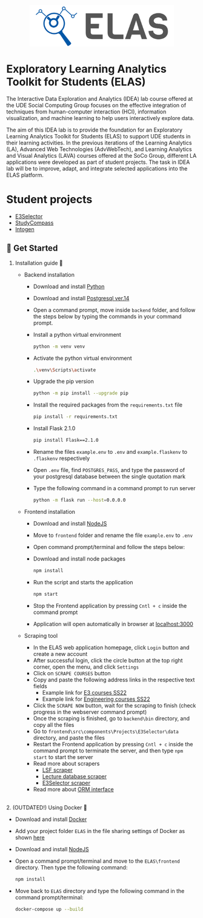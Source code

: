 <p align="center">
<a href="https://www.uni-due.de/soco/teaching/courses/lab-idea-ss21.php" target="_blank" rel="noopener noreferrer">
<img height="110px" src="img/cover.png" alt="re-frame logo">
</a>
</p>

# Exploratory Learning Analytics Toolkit for Students (ELAS)

The Interactive Data Exploration and Analytics (IDEA) lab course offered at the UDE Social Computing Group focuses on the effective integration of techniques from human-computer interaction (HCI), information visualization, and machine learning to help users interactively explore data.

The aim of this IDEA lab is to provide the foundation for an Exploratory Learning Analytics Toolkit for Students (ELAS) to support UDE students in their learning activities. In the previous iterations of the Learning Analytics (LA), Advanced Web Technologies (AdvWebTech), and Learning Analytics and Visual Analytics (LAVA) courses offered at the SoCo Group, different LA applications were developed as part of student projects. The task in IDEA lab will be to improve, adapt, and integrate selected applications into the ELAS platform.

# Student projects

- [E3Selector](https://github.com/ude-soco/ELAS/tree/main/frontend/src/components/Projects/E3Selector)
- [StudyCompass](https://github.com/ude-soco/ELAS/tree/main/frontend/src/components/Projects/CourseInsights)
- [Intogen](https://github.com/ude-soco/ELAS/tree/main/frontend/src/components/Projects/Intogen)


## 🚀 Get Started

1. Installation guide 🔨

	- Backend installation

    	- Download and install [Python](https://www.python.org/downloads/release/python-3912/)

    	- Download and install [Postgresql ver.14](https://www.enterprisedb.com/downloads/postgres-postgresql-downloads)

    	- Open a command prompt, move inside `backend` folder, and follow the steps below by typing the commands in your command prompt.

    	- Install a python virtual environment

        	```sh
        	python -m venv venv
        	```

       	- Activate the python virtual environment

        	```sh
			.\venv\Scripts\activate
         	```

		- Upgrade the pip version

        	```sh
         	python -m pip install --upgrade pip
         	```

       	- Install the required packages from the `requirements.txt` file

        	```sh
         	pip install -r requirements.txt
         	```

       	- Install Flask 2.1.0

        	```sh
			pip	install Flask==2.1.0
         	```

    	- Rename the files `example.env` to `.env` and `example.flaskenv` to `.flaskenv` respectively

    	- Open `.env` file, find `POSTGRES_PASS`, and type the password of your postgresql database between the single quotation mark

    	- Type the following command in a command prompt to run server

    		```sh
    		python -m flask run --host=0.0.0.0
    		```

   	- Frontend installation

     	- Download and install [NodeJS](https://nodejs.org/en/)
     	- Move to `frontend` folder and rename the file `example.env` to `.env`
     	- Open command prompt/terminal and follow the steps below:

       	- Download and install node packages

         	```sh
			npm install
         	```

       	- Run the script and starts the application

         	```sh
         	npm start
         	```

       	- Stop the Frontend application by pressing `Cntl + c` inside the command prompt

     	- Application will open automatically in browser at [localhost:3000](http://localhost:3000)

   	- Scraping tool

     	- In the ELAS web application homepage, click `Login` button and create a new account
     	- After successful login, click the circle button at the top right corner, open the menu, and click `Settings`
     	- Click on `SCRAPE COURSES` button
     	- Copy and paste the following address links in the respective text fields
       		- Example link for [E3 courses SS22](https://campus.uni-due.de/lsf/rds?state=wtree&search=1&trex=step&root120221=303720%7C306477%7C306534&P.vx=kurz)
       		- Example link for [Engineering courses SS22](https://campus.uni-due.de/lsf/rds?state=wtree&search=1&trex=step&root120221=303720%7C306861%7C305477&P.vx=kurz)
     	- Click the `SCRAPE NOW` button, wait for the scraping to finish (check progress in the webserver command prompt)
     	- Once the scraping is finished, go to `backend\bin` directory, and copy all the files
     	- Go to `frontend\src\components\Projects\E3Selector\data` directory, and paste the files
     	- Restart the Frontend application by pressing `Cntl + c` inside the command prompt to terminate the server, and then type `npm start` to start the server
		- Read more about scrapers
			- [LSF scraper](backend\scrapers\lsf_scraper\README.md)
			- [Lecture database scraper](backend\scrapers\vdb_scraper\README.md)
			- [E3Selector scraper](frontend\src\components\Projects\E3Selector\README.md)
		- Read more about [ORM interface](backend\orm_interface\README.md)

<br/>
2. (OUTDATED!) Using Docker 🐳

- Download and install [Docker](https://www.docker.com/products/docker-desktop)
- Add your project folder `ELAS` in the file sharing settings of Docker as shown [here](img/docker-issue-windows.jpg)
- Download and install [NodeJS](https://nodejs.org/en/)
- Open a command prompt/terminal and move to the `ELAS\frontend` directory. Then type the following command:

  ```sh
  npm install
  ```

- Move back to `ELAS` directory and type the following command in the command prompt/terminal:

  ```sh
  docker-compose up --build
  ```
